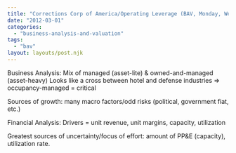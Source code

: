 ```yaml
---
title: "Corrections Corp of America/Operating Leverage (BAV, Monday, Week 6)"
date: "2012-03-01"
categories: 
  - "business-analysis-and-valuation"
tags: 
  - "bav"
layout: layouts/post.njk
---
```


Business Analysis: Mix of managed (asset-lite) & owned-and-managed (asset-heavy) Looks like a cross between hotel and defense industries => occupancy-managed = critical

Sources of growth: many macro factors/odd risks (political, government fiat, etc.)

Financial Analysis: Drivers = unit revenue, unit margins, capacity, utilization

Greatest sources of uncertainty/focus of effort: amount of PP&E (capacity), utilization rate.
